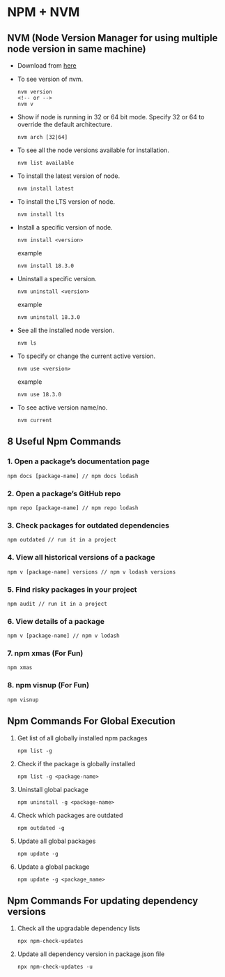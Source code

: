 # NPM + NVM

## NVM (Node Version Manager for using multiple node version in same machine)

- Download from [here](https://github.com/coreybutler/nvm-windows)

- To see version of nvm.
  ```properties
  nvm version
  <!-- or -->
  nvm v
  ```
- Show if node is running in 32 or 64 bit mode. Specify 32 or 64 to override the default architecture.
  ```properties
  nvm arch [32|64]
  ```
- To see all the node versions available for installation.
  ```properties
  nvm list available
  ```
- To install the latest version of node.
  ```properties
  nvm install latest
  ```
- To install the LTS version of node.
  ```properties
  nvm install lts
  ```
- Install a specific version of node.
  ```properties
  nvm install <version>
  ```
  example
  ```properties
  nvm install 18.3.0
  ```
- Uninstall a specific version.
  ```properties
  nvm uninstall <version>
  ```
  example
  ```properties
  nvm uninstall 18.3.0
  ```
- See all the installed node version.
  ```properties
  nvm ls
  ```
- To specify or change the current active version.
  ```properties
  nvm use <version>
  ```
  example
  ```properties
  nvm use 18.3.0
  ```
- To see active version name/no.
  ```properties
  nvm current
  ```

## 8 Useful Npm Commands

### 1. Open a package’s documentation page

```properties
npm docs [package-name] // npm docs lodash
```

### 2. Open a package’s GitHub repo

```properties
npm repo [package-name] // npm repo lodash
```

### 3. Check packages for outdated dependencies

```properties
npm outdated // run it in a project
```

### 4. View all historical versions of a package

```properties
npm v [package-name] versions // npm v lodash versions
```

### 5. Find risky packages in your project

```properties
npm audit // run it in a project
```

### 6. View details of a package

```properties
npm v [package-name] // npm v lodash
```

### 7. npm xmas (For Fun)

```properties
npm xmas
```

### 8. npm visnup (For Fun)

```properties
npm visnup
```

## Npm Commands For Global Execution

1.  Get list of all globally installed npm packages

    ```properties
    npm list -g
    ```

2.  Check if the package is globally installed

    ```properties
    npm list -g <package-name>
    ```

3.  Uninstall global package

    ```properties
    npm uninstall -g <package-name>
    ```

4.  Check which packages are outdated

    ```properties
    npm outdated -g
    ```

5.  Update all global packages

    ```properties
    npm update -g
    ```

6.  Update a global package

    ```properties
    npm update -g <package_name>
    ```

## Npm Commands For updating dependency versions

1.  Check all the upgradable dependency lists

    ```properties
    npx npm-check-updates
    ```

2.  Update all dependency version in package.json file
    ```properties
    npx npm-check-updates -u
    ```

